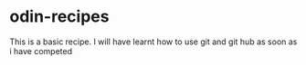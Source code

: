 # odin-recipes
This is a basic recipe.
I will have learnt how to use git and git hub as soon as i have competed 